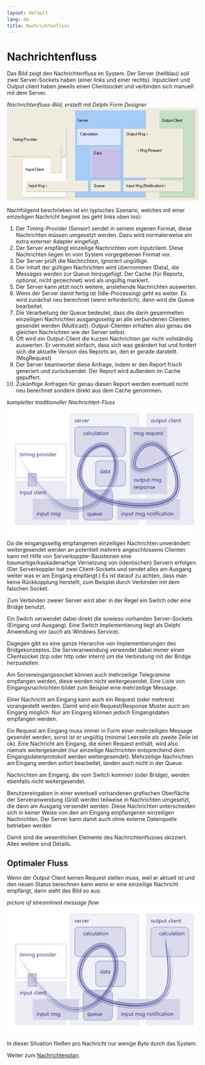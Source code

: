 ```yaml
---
layout: default
lang: de
title: Nachrichtenfluss
---
```


# Nachrichtenfluss

Das Bild zeigt den Nachrichtenfluss im System. Der Server (hellblau) soll
zwei Server-Sockets haben (einer links und einer rechts). Inputclient und
Output client haben jeweils einen Clientsocket und verbinden sich manuell mit dem
Server.

*Nachrichtenfluss-Bild, erstellt mit Delphi Form Designer*<br>
![Message-Flow Graph](../images/MsgFlow.png)

Nachfolgend beschrieben ist ein typisches Szenario, welches mit einer
einzeiligen Nachricht beginnt (es geht links oben los):

1. Der Timing-Provider (Sensor) sendet in seinem eigenen Format, diese
Nachrichten müssen umgesetzt werden. Dazu wird normalerweise ein extra externer
Adapter eingefügt.
1. Der Server empfängt einzeilige Nachrichten vom Inputclient. Diese
Nachrichten liegen im vom System vorgegebenen Format vor.
1. Der Server prüft die Nachrichten, ignoriert ungültige.
1. Der Inhalt der gültigen Nachrichten wird übernommen (Data), die Messages
werden zur Queue hinzugefügt. Der Cache (für Reports, optional, nicht
gezeichnet) wird als ungültig markiert.
1. Der Server kann jetzt noch weitere, anstehende Nachrichten auswerten.
1. Wenn der Server damit fertig ist (Idle-Processing) geht es weiter. Es wird
zunächst neu berechnet (wenn erforderlich), dann wird die Queue bearbeitet.
1. Die Verarbeitung der Queue bedeutet, dass die darin gesammelten einzeiligen
Nachrichten ausgangsseitig an alle verbundenen Clienten gesendet werden
(Multicast). Output-Clienten erhalten also genau die gleichen Nachrichten wie der
Server selbst.
1. Oft wird ein Output-Client die kurzen Nachrichten gar nicht vollständig
auswerten. Er vermutet einfach, dass sich was geändert hat und fordert sich die
aktuelle Version des Reports an, den er gerade darstellt. (MsgRequest)
1. Der Server beantwortet diese Anfrage, indem er den Report frisch generiert
und zurücksendet. Der Report wird außerdem im Cache gepuffert.
1. Zukünftige Anfragen für genau diesen Report werden eventuell nicht neu
berechnet sondern direkt aus dem Cache genommen.

*kompletter traditioneller Nachrichten-Fluss*<br>
![Message-Flow 01 Blue](../images/MsgFlow-01-blue.jpg)

Da die eingangsseitig empfangenen einzeiligen Nachrichten unverändert
weitergesendet werden an potentiell mehrere angeschlossene Clienten kann mit
Hilfe von Serverkoppler-Bausteinen eine baumartige/kaskadenartige Vernetzung von
(identischen) Servern erfolgen. (Der Serverkoppler hat zwei Client-Sockets und
sendet alles am Ausgang weiter was er am Eingang empfängt.) Es ist darauf zu
achten, dass man keine Rückkopplung herstellt, zum Beispiel durch Verbinden mit
dem falschen Socket.

Zum Verbinden zweier Server wird aber in der Regel ein Switch oder eine
Bridge benutzt.

Ein Switch verwendet dabei direkt die sowieso vorhanden Server-Sockets
(Eingang und Ausgang). Eine Switch Implementierung liegt als Delphi Anwendung vor
(auch als Windows Service).

Dagegen gibt es eine ganze Hierarchie von Implementierungen des
Bridgekonzeptes. Die Serveranwendung verwendet dabei immer einen Clientsocket
(tcp oder http oder intern) um die Verbindung mit der Bridge herzustellen.

Am Servereingangssocket können auch mehrzeilige Telegramme empfangen werden,
diese werden nicht weitergesendet. Eine Liste von Eingangsnachrichten bildet zum
Beispiel eine mehrzeilige Message.


Einer Nachricht am Eingang kann auch ein Request (oder mehrere) vorangestellt
werden. Damit wird ein Request/Response Muster auch am Eingang möglich. Nur am
Eingang können jedoch Eingangsdaten empfangen werden.

Ein Request am Eingang muss immer in Form einer mehrzeiligen Message gesendet
werden, sonst ist er ungültig (minimal Leerzeile als zweite Zeile ist ok). Eine
Nachricht am Eingang, die einen Request enthält, wird also niemals
weitergesendet (nur einzeilige Nachrichten entsprechend dem
Eingangsdatenprotokoll werden weitergesendet). Mehrzeilige Nachrichten am
Eingang werden sofort bearbeitet, landen auch nicht in der Queue.

Nachrichten am Eingang, die vom Switch kommen (oder Bridge), werden ebenfalls
nicht weitergesendet.

Benutzereingaben in einer eventuell vorhandenen grafischen Oberfläche der
Serveranwendung (Grid) werden teilweise in Nachrichten umgesetzt, die dann am
Ausgang versendet werden. Diese Nachrichten unterscheiden sich in keiner Weise
von den am Eingang empfangenen einzeiligen Nachrichten. Der Server kann damit
auch ohne externe Datenquelle betrieben werden

Damit sind die wesentlichen Elemente des Nachrichtenflusses skizziert. Alles
weitere sind Details.

## Optimaler Fluss

Wenn der Output Client keinen Request stellen muss,
weil er aktuell ist und den neuen Status berechnen kann wenn er eine einzeilige Nachricht empfängt,
dann sieht das Bild so aus:

*picture of streamlined message flow*<br>
![Message-Flow 02 Blue](../images/MsgFlow-02-blue.jpg)

In dieser Situation fließen pro Nachricht nur wenige Byte durch das System.

Weiter zum [Nachrichtenplan](doc-msg-map.html).